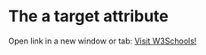 <!DOCTYPE html>
<html>
<body>

<h1>The a target attribute</h1>

<p>Open link in a new window or tab: <a href="https://www.w3schools.com" target="_blank">Visit W3Schools!</a></p>

</body>
</html>
